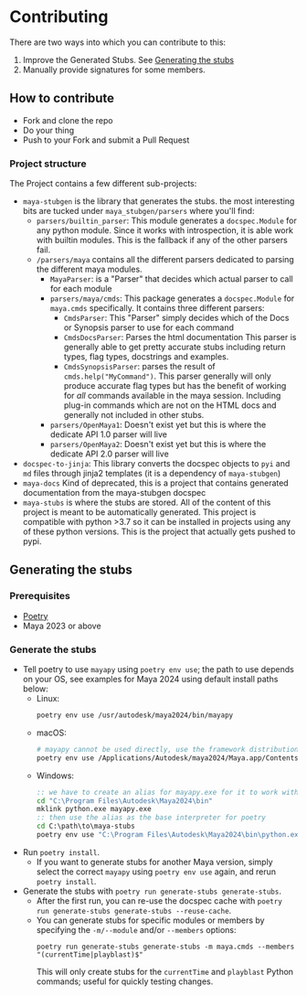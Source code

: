 # Contributing

There are two ways into which you can contribute to this:

1. Improve the Generated Stubs.
    See [Generating the stubs](#generating-the-stubs)
2. Manually provide signatures for some members.

## How to contribute

- Fork and clone the repo
- Do your thing
- Push to your Fork and submit a Pull Request

### Project structure
The Project contains a few different sub-projects:

- `maya-stubgen` is the library that generates the stubs.
  the most interesting bits are tucked under `maya_stubgen/parsers` where you'll find:
    - `parsers/builtin_parser`: This module generates a `docspec.Module` for any python module.
      Since it works with introspection, it is able work with builtin modules.
      This is the fallback if any of the other parsers fail.
    - `/parsers/maya` contains all the different parsers dedicated to parsing the different maya modules.
      - `MayaParser`: is a "Parser" that decides which actual parser to call for each module
      - `parsers/maya/cmds`: This package generates a `docspec.Module` for `maya.cmds` specifically.
        It contains three different parsers:
          - `CmdsParser`: This "Parser" simply decides which of the Docs or Synopsis parser to use for each command
          - `CmdsDocsParser`: Parses the html documentation 
            This parser is generally able to get pretty accurate stubs including return types, flag types, docstrings and examples.
          - `CmdsSynopsisParser`: parses the result of `cmds.help("MyCommand")`.
            This parser generally will only produce accurate flag types but has the benefit of working for _all_ commands available in the maya session. 
            Including plug-in commands which are not on the HTML docs and generally not included in other stubs.
      - `parsers/OpenMaya1`: Doesn't exist yet but this is where the dedicate API 1.0 parser will live
      - `parsers/OpenMaya2`: Doesn't exist yet but this is where the dedicate API 2.0 parser will live
- `docspec-to-jinja`: This library converts the docspec objects to `pyi` and `md` files through jinja2 templates (it is a dependency of `maya-stubgen`)
- `maya-docs` Kind of deprecated, this is a project that contains generated documentation from the maya-stubgen docspec
- `maya-stubs` is where the stubs are stored.
    All of the content of this project is meant to be automatically generated.
    This project is compatible with python >3.7 so it can be installed in projects using any of these python versions.
    This is the project that actually gets pushed to pypi.

## Generating the stubs

### Prerequisites

- [Poetry](https://python-poetry.org/)
- Maya 2023 or above

### Generate the stubs

- Tell poetry to use `mayapy` using `poetry env use`; the path to use depends on your OS, see examples for Maya 2024 using default install paths below:
    - Linux:
      ```sh
      poetry env use /usr/autodesk/maya2024/bin/mayapy
      ```
    - macOS:
      ```sh
      # mayapy cannot be used directly, use the framework distribution instead
      poetry env use /Applications/Autodesk/maya2024/Maya.app/Contents/Frameworks/Python.framework/Versions/Current/bin/python3
      ```
    - Windows:
      ```bat
      :: we have to create an alias for mayapy.exe for it to work with venv
      cd "C:\Program Files\Autodesk\Maya2024\bin"
      mklink python.exe mayapy.exe
      :: then use the alias as the base interpreter for poetry
      cd C:\path\to\maya-stubs
      poetry env use "C:\Program Files\Autodesk\Maya2024\bin\python.exe"
      ```
- Run `poetry install`.
    - If you want to generate stubs for another Maya version, simply select the correct `mayapy` using `poetry env use` again, and rerun `poetry install`.
- Generate the stubs with `poetry run generate-stubs generate-stubs`.
    - After the first run, you can re-use the docspec cache with `poetry run generate-stubs generate-stubs --reuse-cache`.
    - You can generate stubs for specific modules or members by specifying the `-m/--module` and/or `--members` options:
      ```
      poetry run generate-stubs generate-stubs -m maya.cmds --members "(currentTime|playblast)$"
      ```
      This will only create stubs for the `currentTime` and `playblast` Python commands; useful for quickly testing changes.
